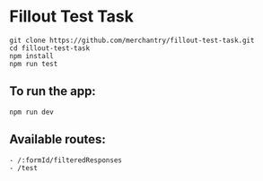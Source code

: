 # Fillout Test Task

```
git clone https://github.com/merchantry/fillout-test-task.git
cd fillout-test-task
npm install
npm run test
```

## To run the app:

```
npm run dev
```

## Available routes:

```
- /:formId/filteredResponses
- /test
```
